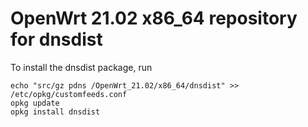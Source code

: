 OpenWrt 21.02 x86_64 repository for dnsdist
========

To install the dnsdist package, run

```
echo "src/gz pdns /OpenWrt_21.02/x86_64/dnsdist" >> /etc/opkg/customfeeds.conf
opkg update
opkg install dnsdist
```
